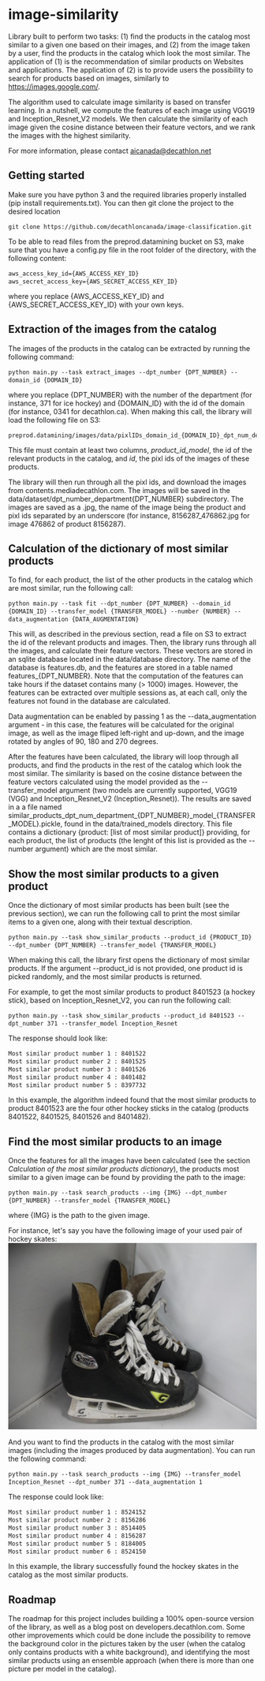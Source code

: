 # image-similarity
Library built to perform two tasks: (1) find the products in the catalog most similar to a given one based on their images, and (2) from the image taken by a user, find the products in the catalog which look the most similar. The application of (1) is the recommendation of similar products on Websites and applications. The application of (2) is to provide users the possibility to search for products based on images, similarly to https://images.google.com/.

The algorithm used to calculate image similarity is based on transfer learning. In a nutshell, we compute the features of each image using VGG19 and Inception_Resnet_V2 models. We then calculate the similarity of each image given the cosine distance between their feature vectors, and we rank the images with the highest similarity.

For more information, please contact aicanada@decathlon.net

## Getting started
Make sure you have python 3 and the required libraries properly installed (pip install requirements.txt). You can then git clone the project to the desired location
```
git clone https://github.com/decathloncanada/image-classification.git
```
To be able to read files from the preprod.datamining bucket on S3, make sure that you have a config.py file in the root folder of the directory, with the following content:
```
aws_access_key_id={AWS_ACCESS_KEY_ID}
aws_secret_access_key={AWS_SECRET_ACCESS_KEY_ID}
```
where you replace {AWS_ACCESS_KEY_ID} and {AWS_SECRET_ACCESS_KEY_ID} with your own keys.

## Extraction of the images from the catalog
The images of the products in the catalog can be extracted by running the following command:
```
python main.py --task extract_images --dpt_number {DPT_NUMBER} --domain_id {DOMAIN_ID}
```
where you replace {DPT_NUMBER} with the number of the department (for instance, 371 for ice hockey) and {DOMAIN_ID} with the id of the domain (for instance, 0341 for decathlon.ca). When making this call, the library will load the following file on S3:
```
preprod.datamining/images/data/pixlIDs_domain_id_{DOMAIN_ID}_dpt_num_department_{DPT_NUMBER}000.gz'
```
This file must contain at least two columns, *product_id_model*, the id of the relevant products in the catalog, and *id*, the pixl ids of the images of these products.

The library will then run through all the pixl ids, and download the images from contents.mediadecathlon.com. The images will be saved in the data/dataset/dpt_number_department{DPT_NUMBER} subdirectory. The images are saved as a .jpg, the name of the image being the product and pixl ids separated by an underscore (for instance, 8156287_476862.jpg for image 476862 of product 8156287). 

## Calculation of the dictionary of most similar products 
To find, for each product, the list of the other products in the catalog which are most similar, run the following call:
```
python main.py --task fit --dpt_number {DPT_NUMBER} --domain_id {DOMAIN_ID} --transfer_model {TRANSFER_MODEL} --number {NUMBER} --data_augmentation {DATA_AUGMENTATION}
```
This will, as described in the previous section, read a file on S3 to extract the id of the relevant products and images. Then, the library runs through all the images, and calculate their feature vectors. These vectors are stored in an sqlite database located in the data/database directory. The name of the database is features.db, and the features are stored in a table named features_{DPT_NUMBER}. Note that the computation of the features can take hours if the dataset contains many (> 1000) images. However, the features can be extracted over multiple sessions as, at each call, only the features not found in the database are calculated.

Data augmentation can be enabled by passing 1 as the --data_augmentation argument - in this case, the features will be calculated for the original image, as well as the image fliped left-right and up-down, and the image rotated by angles of 90, 180 and 270 degrees. 

After the features have been calculated, the library will loop through all products, and find the products in the rest of the catalog which look the most similar. The similarity is based on the cosine distance between the feature vectors calculated using the model provided as the --transfer_model argument (two models are currently supported, VGG19 (VGG) and Inception_Resnet_V2 (Inception_Resnet)). The results are saved in a a file named similar_products_dpt_num_department_{DPT_NUMBER}\_model_\{TRANSFER_MODEL}.pickle, found in the data/trained_models directory. This file contains a dictionary {product: [list of most similar product]} providing, for each product, the list of products (the lenght of this list is provided as the --number argument) which are the most similar. 

## Show the most similar products to a given product
Once the dictionary of most similar products has been built (see the previous section), we can run the following call to print the most similar items to a given one, along with their textual description.
```
python main.py --task show_similar_products --product_id {PRODUCT_ID} --dpt_number {DPT_NUMBER} --transfer_model {TRANSFER_MODEL}
```
When making this call, the library first opens the dictionary of most similar products. If the argument --product_id is not provided, one product id is picked randomly, and the most similar products is returned. 

For example, to get the most similar products to product 8401523 (a hockey stick), based on Inception_Resnet_V2, you can run the following call:
```
python main.py --task show_similar_products --product_id 8401523 --dpt_number 371 --transfer_model Inception_Resnet
```
The response should look like:
```
Most similar product number 1 : 8401522
Most similar product number 2 : 8401525
Most similar product number 3 : 8401526
Most similar product number 4 : 8401482
Most similar product number 5 : 8397732
```
In this example, the algorithm indeed found that the most similar products to product 8401523 are the four other hockey sticks in the catalog (products 8401522, 8401525, 8401526 and 8401482). 

## Find the most similar products to an image
Once the features for all the images have been calculated (see the section *Calculation of the most similar products dictionary*), the products most similar to a given image can be found by providing the path to the image:
```
python main.py --task search_products --img {IMG} --dpt_number {DPT_NUMBER} --transfer_model {TRANSFER_MODEL}
```
where {IMG} is the path to the given image.

For instance, let's say you have the following image of your used pair of hockey skates:
![Alt text](test/test_image.jpg?raw=true "Title")

And you want to find the products in the catalog with the most similar images (including the images produced by data augmentation). You can run the following command:
```
python main.py --task search_products --img {IMG} --transfer_model Inception_Resnet --dpt_number 371 --data_augmentation 1
```
The response could look like:
```
Most similar product number 1 : 8524152
Most similar product number 2 : 8156286
Most similar product number 3 : 8514405
Most similar product number 4 : 8156287
Most similar product number 5 : 8184005
Most similar product number 6 : 8524150
```
In this example, the library successfully found the hockey skates in the catalog as the most similar products.

## Roadmap
The roadmap for this project includes building a 100% open-source version of the library, as well as a blog post on developers.decathlon.com. Some other improvements which could be done include the possibility to remove the background color in the pictures taken by the user (when the catalog only contains products with a white background), and identifying the most similar products using an ensemble approach (when there is more than one picture per model in the catalog).
